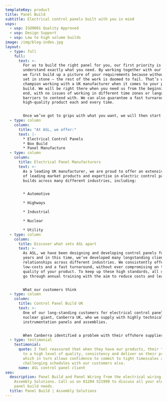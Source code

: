 ```yaml
---
templateKey: product
title: Panel Build
subtitle: Electrical control panels built with you in mind
usps:
  - usp: ISO9001 Quality Approved
  - usp: Design Support
  - usp: Low to high volume builds
image: /img/blog-index.jpg
layout:
  - type: full
    full:
      text: >-
        For us to build the right panel for you, our first priority is to
        understand exactly what you need. By working together with our clients,
        we first build up a picture of your requirements because without this
        set in stone – the rest of the work is doomed to fail. That’s why we
        champion working with a UK manufacturer when it comes to your panel
        build. We will be right there when you need us from the beginning to the
        end, with no issues of working in different time zones or language
        barriers to contend with. We can also guarantee a fast turnaround and a
        high-quality product each and every time. 


        Once we’ve got to grips with what you want, we will then start the design and development of your product. The best part is this stage is 100% free. We also complete rigorous testing to ensure your product is fit for use before it gets sent out. This is done using our automatic testing facilities or with bespoke test equipment designed specifically for the individual product.
  - type: column
    column:
      title: "At ASL, we offer:"
      text: |-
        * Electrical Control Panels
        * Box Build
        * Panel Manufacture
  - type: column
    column:
      title: Electrical Panel Manufacturers
      text: >-
        As a leading UK manufacturer, we are proud to offer an extensive range
        of leading market products and expertise in electric control panel
        builds across many different industries, including:


        * Automotive

        * Highways

        * Industrial

        * Nuclear

        * Utility
  - type: column
    column:
      title: Discover what sets ASL apart
      text: >-
        As ASL, we have been designing and developing control panels for over 20
        years and in this time, we’ve developed many longstanding client
        relationships across different industries. We consistently offer
        low-costs and a fast turnaround, without ever compromising on the
        quality of your product. To keep up these high standards, all our staff
        go through annual training with the aim to reduce costs and lead times. 


        What our customers think
  - type: column
    column:
      title: Control Panel Build UK
      text: >-
        One of our long-standing customers for electrical control panels is the
        nuclear giant, Canberra UK, who we supply with highly technical nuclear
        instrumentation panels and assemblies.


        When Canberra identified a problem with their offshore supplier for cable assemblies and control panels, their own quality began to quickly decline. That’s where we came in.
  - type: testimonial
    testimonial:
      quote: I feel reassured that when they have our products, their team manufacture
        to a high level of quality, consistency and deliver on their promises
        which in turn allows confidence to commit to tight timescales and
        challenging schedules with our customers also.
      name: ASL control panel client
seo:
  description: Panel Build and Panel Wiring from the electrical wiring experts,
    Assembly Solutions. Call us on 01204 521999 to discuss all your electrical
    panel build needs.
  title: Panel Build | Assembly Solutions
---
```

